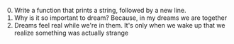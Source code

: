 0. Write a function that prints a string, followed by a new line.
1. Why is it so important to dream? Because, in my dreams we are together
2. Dreams feel real while we're in them. It's only when we wake up that we realize something was actually strange
